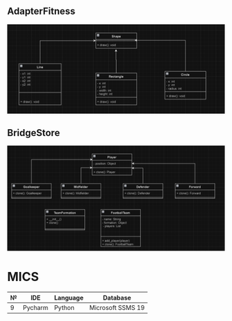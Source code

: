 ## AdapterFitness
![AdapterFitness](https://github.com/SofiaBondarchyk/MIKS/blob/LABA2/LABA2/1/1.png)

## BridgeStore
![Prototype](https://github.com/SofiaBondarchyk/MIKS/blob/LABA2/LABA2/2/2.png)

# MICS
| № |   IDE  | Language |      Database     |
|---|--------|----------|-------------------|
| 9 | Pycharm |  Python | Microsoft SSMS 19 |